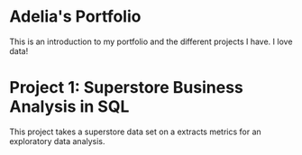 # Adelia's Portfolio 

This is an introduction to my portfolio and the different projects I have. I love data!

# Project 1: Superstore Business Analysis in SQL
This project takes a superstore data set on a extracts metrics for an exploratory data analysis. 


